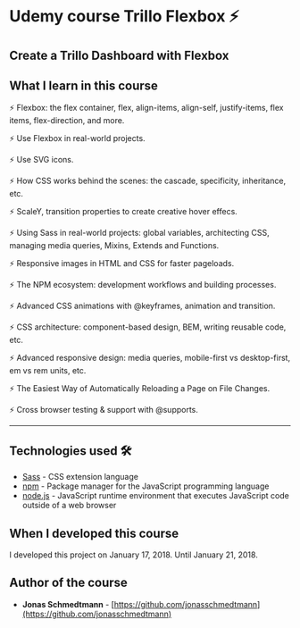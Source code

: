 # Udemy course Trillo Flexbox ⚡️

## Create a Trillo Dashboard with Flexbox

## What I learn in this course

⚡️ Flexbox: the flex container, flex, align-items, align-self, justify-items, flex items, flex-direction, and more.

⚡️ Use Flexbox in real-world projects.

⚡️ Use SVG icons.

⚡️ How CSS works behind the scenes: the cascade, specificity, inheritance, etc.

⚡️ ScaleY, transition properties to create creative hover effecs.

⚡️ Using Sass in real-world projects: global variables, architecting CSS, managing media queries, Mixins, Extends and Functions.

⚡️ Responsive images in HTML and CSS for faster pageloads.

⚡️ The NPM ecosystem: development workflows and building processes.

⚡️ Advanced CSS animations with @keyframes, animation and transition.

⚡️ CSS architecture: component-based design, BEM, writing reusable code, etc.

⚡️ Advanced responsive design: media queries, mobile-first vs desktop-first, em vs rem units, etc.

⚡️ The Easiest Way of Automatically Reloading a Page on File Changes.

⚡️ Cross browser testing & support with @supports.

---

## Technologies used 🛠️

- [Sass](https://sass-lang.com/documentation) - CSS extension language
- [npm](https://www.npmjs.com/) - Package manager for the JavaScript programming language
- [node.js](https://nodejs.org/en/) - JavaScript runtime environment that executes JavaScript code outside of a web browser

## When I developed this course 

I developed this project on January 17, 2018. Until January 21, 2018.

## Author of the course

- **Jonas Schmedtmann** - [https://github.com/jonasschmedtmann](https://github.com/jonasschmedtmann)

